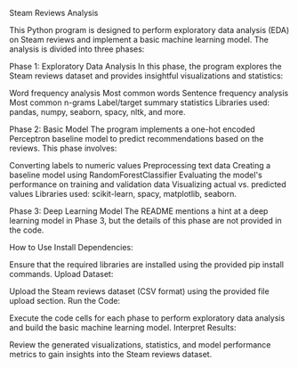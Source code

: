 
Steam Reviews Analysis

This Python program is designed to perform exploratory data analysis (EDA) on Steam reviews and implement a basic machine learning model. The analysis is divided into three phases:

Phase 1: Exploratory Data Analysis
In this phase, the program explores the Steam reviews dataset and provides insightful visualizations and statistics:

Word frequency analysis
Most common words
Sentence frequency analysis
Most common n-grams
Label/target summary statistics
Libraries used: pandas, numpy, seaborn, spacy, nltk, and more.

Phase 2: Basic Model
The program implements a one-hot encoded Perceptron baseline model to predict recommendations based on the reviews. This phase involves:

Converting labels to numeric values
Preprocessing text data
Creating a baseline model using RandomForestClassifier
Evaluating the model's performance on training and validation data
Visualizing actual vs. predicted values
Libraries used: scikit-learn, spacy, matplotlib, seaborn.

Phase 3: Deep Learning Model
The README mentions a hint at a deep learning model in Phase 3, but the details of this phase are not provided in the code.

How to Use
Install Dependencies:

Ensure that the required libraries are installed using the provided pip install commands.
Upload Dataset:

Upload the Steam reviews dataset (CSV format) using the provided file upload section.
Run the Code:

Execute the code cells for each phase to perform exploratory data analysis and build the basic machine learning model.
Interpret Results:

Review the generated visualizations, statistics, and model performance metrics to gain insights into the Steam reviews dataset.
